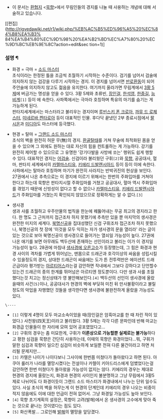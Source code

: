   * 이 문서는 [환협지](%ED%99%98%ED%98%91%EC%A7%80.md) <[묵향](%EB%AC%B5%ED%96%A5.md)>에서 무림인들의 경지를 나눌 때 사용하는 개념에 대해 서술하고 있습니다. 

[[편집](http://rigvedawiki.net/r1/wiki.php/%EB%AC%B5%ED%96%A5%20%EC%84%B8%EA%B3%
84%EA%B4%80%EC%9D%98%20%EA%B2%BD%EC%A7%80%20%EC%9D%BC%EB%9E%8C?action=edit&sec
tion=1)]

### 설명 ¶

  * 화경 = 극마 = [소드 마스터](%EC%86%8C%EB%93%9C%20%EB%A7%88%EC%8A%A4%ED%84%B0.md)  
초식이라는 한정된 틀을 조금씩 초월하기 시작하는 수준이다. 검기를 넘어서 검술에 의지하지 않는 검강을 다루기 시작하는 경지. 이 경지를
넘어서면 [반로환동](%EB%B0%98%EB%A1%9C%ED%99%98%EB%8F%99.md)이 되어 주안술에 의지하지 않고도 젊음을
유지한다. 여기까지 올라가면 무림계에서 [3황 5제](3%ED%99%A9%205%EC%A0%9C.md)에 버금가는 명성을 얻을 수
있다. 3황 5제와 초류빈, [장인걸](%EC%9E%A5%EC%9D%B8%EA%B1%B8.md),
[한석영](%ED%95%9C%EC%84%9D%EC%98%81.md),
[한중길](%ED%95%9C%EC%A4%91%EA%B8%B8.md),
[능비계](%EB%8A%A5%EB%B9%84%EA%B3%84.md)`[1]` 등이 에 속한다. 사파쪽에서는 극마라 호칭하며 특유의
마기를 숨기는 게 가능하게 된다.  
판타지세계에서는 마스터라고 불리우는 경지이며 [루빈스키 폰 크로아](%EB%A3%A8%EB%B9%88%EC%8A%A4%ED%82%A4%20%ED%8F%B0%20%ED%81%AC%EB%A1%9C%EC%95%84.md), [까뮤 드 로체스터](%EA%B9%8C%EB%AE%A4%20%EB%93%9C%20%EB%A1%9C%EC%B2%B4%EC%8A%A4%ED%84%B0.md), [미네르바 켄타로아](%EB%AF%B8%EB%84%A4%EB%A5%B4%EB%B0%94%20%EC%BC%84%ED%83%80%EB%A1%9C%EC%95%84.md) 등이
대표적인 인물. 후다닥 끝냈던 2부 종료시점에서 [팔시온](%ED%8C%94%EC%8B%9C%EC%98%A8%20%EC%97%98%EB%A7%88%EB%A6%AC%EB%85%B8.md)과
[미디아](%EB%AF%B8%EB%94%94%EC%95%84%20%EA%B0%80%EB%93%9C%EB%84%88.md)도 마스터에
등극했다.  

  * 현경 = 탈마 = [그랜드 소드 마스터](%EA%B7%B8%EB%9E%9C%EB%93%9C%20%EC%86%8C%EB%93%9C%20%EB%A7%88%EC%8A%A4%ED%84%B0.md)  
초식의 벽을 완전히 허문 무(無)의 경지. [환골탈태](%ED%99%98%EA%B3%A8%ED%83%88%ED%83%9C.md)를 거쳐
무술에 최적화된 몸을 얻을 수 있으며 그 외에도 원하는 대로 자신의 힘을 컨트롤하는 게 가능하다. 강기를 완전히 제어할 수 있으므로 그
유명한 '강기다발을 사방에 쏘는' 행위도 쉽게 행할 수 있다. 대표적인 경지는
[어검술](%EC%96%B4%EA%B2%80%EC%88%A0.md). 신검이라 불리웠던 구휘`[2]`와
[묵향](%EB%AC%B5%ED%96%A5%28%EC%A3%BC%EC%9D%B8%EA%B3%B5%29.md), 공공대사, 혈마, 판타지
세계에서의 [카렐마스티유](%EC%B9%B4%EB%A0%90%20%EB%A7%88%EC%8A%A4%ED%8B%B0%EC%9C%A0.md), [키에리 드발렌시아드](%ED%82%A4%EC%97%90%EB%A6%AC%20%EB%93%9C%20%EB%B0%9C%EB%A0%8C%EC%8B%9C%EC%95%84%EB%93%9C.md) 등이 등이 이에 속한다. 사파에서는 탈마라 호칭하며 마기가 완전히 사라지는 반박귀진의 현상을
보인다. 27권에서 나온 추측으로는 이 경지에 이르기 위해서는 한번의 주화입마를 거쳐야 한다고 하는데 묵향은 판타지시절 주화입마를 거쳤고
공공대사, 혈마 역시 주화입마를 겪었기 때문에 신빙성이 없다고 할 수 없으나 [카렐마스티유](%EC%B9%B4%EB%A0%90%20%EB%A7%88%EC%8A%A4%ED%8B%B0%EC%9C%A0.md), [키에리 드발렌시아드](%ED%82%A4%EC%97%90%EB%A6%AC%20%EB%93%9C%20%EB%B0%9C%EB%A0%8C%EC%8B%9C%EC%95%84%EB%93%9C.md)가 주화입마를 거쳤는지 확인되지 않았으므로 정확하게는 알 수 없다.`[3]`  

  * 생사경  
생과 사를 초월하고 우주만물의 법칙을 한눈에 꿰뚫어내는 무공 최고의 경지라고 한다. 한 명도 그 근처까지 접근조차 하지 못했기에 추측만 있을
뿐 마지막의 생사경은 완전한 미지의 세계다. [북명신공](%EB%B6%81%EB%AA%85%EC%8B%A0%EA%B3%B5.md)을
집대성했던 신검 구휘조차 접근조차 하지 못했으나, 북명신공의 첫 장에 '이것을 모두 익히는 자가 생사경의 문을 열리라' 라는 글이 있는
것으로 보아 북명신공이 생사경으로 들어가는 열쇠일 가능성이 높다. 27권에 나온 애기를 보면 아무래도 백두산에 존재하는 선인이라고 불리는
이가 이 경지일 가능성이 높다. 28권에 마침내 [생사경에 오른고수](%EC%9E%A5%EB%B0%B1%EC%82%B0%EC%9D%98%20%EA%B4%B4%EC%9D%B8.md)가 등장했는데, 그
힘은 화경과 현경 사이의 격차를 가볍게 뛰어넘는, 맨몸으로 드래곤과 호각이상의 싸움을 성립시킬수 있을정도의 경지, 상대한 드래곤이 싸움에는
도가 튼 전투력만은 에이션트 드래곤급이라 평가받는
[아르티어스](%EC%95%84%EB%A5%B4%ED%8B%B0%EC%96%B4%EC%8A%A4.md)라는걸 감안하면 작내에서 그보다
강하다고 단언할수 있는건 드래곤의 종의 한계를 뛰어넘은 아르티엔 정도뿐이다. 다만 생과 사를 초월했다는것 치고는 정신상태가 영
불안해보인다.`[4]` 백두산의 선인이 생사경에 올랐을때의 사건`[5]`이나, 공공대사가 현경의 벽에 부딪혀 미친 뒤 만사불황이라고 불릴
정도의 악업을 자행했던 것들을 생각한다면 생사경에 불완전하게 올랐을 가능성도 있다.

`\----`

  * `[1]` 이렇게 4명이 모두 마교소속이었을 때(장인걸은 암흑마교를 한 때 차린 적이 있었다.) 사천왕(四天王)이라고 불리웠다. 3황 5제는 각각 다른 문파인데 반해 마교는 화경급 인물들이 한 자리에 모여 있어 공포였었다고...
  * `[2]` 구휘의 경우는 좀 미묘한게, 구휘가 **이론상으로 가능할뿐 실제로는 불가능**하다고 평한 심검을 묵향은 간단히 사용하는데, 이때의 묵향은 화경이었다...뭐, 구휘가 말한 심검과 묵향이 일으킨 심검이 비슷하게 보일뿐 전혀 다른 물건이라고 하면 처리될 문제지만...
  * `[3]` 카렐은 나이가 나이다보니 그사이에 한번쯤 미쳤다가 돌아왔다고 하면 된다. 아쿠아 룰러가 나라를 멸망시켰다는 전설이나 카렐이 키아드리스에게 덤볐었다는걸 감안하면 한번 미쳤다가 돌아왔을 가능성이 없지는 않다. 키에리의 경우는 제대로 현경의 경지에 올랐는지, 화경과 현경의 사이인지 불분명하고 그냥 무림에서 3황5제로 나뉘어도 다 화경이듯이 그랜드 소드 마스터가 화경내에서 나누는 단위 일수도 있다. 사실 초식의 벽을 허무는게 이 현경의 단계인데 키에리의 경우 나오는 비중이 적지 않음에도 이에 대한 언급이 전혀 없어서. 그냥 화경일 가능성도 높아 보인다.
  * `[4]` 묵향 초기계획의 설정은, 묵향이 고려(발해)에서 온 생사경의 고수에게 맞아 죽는 것으로 끝나는 것이였다는 점도 있다.
  * `[5]` 화산폭발… 그로인해 [발해](%EB%B0%9C%ED%95%B4.md)의 멸망을 앞당겼다.


